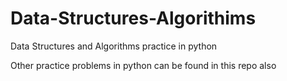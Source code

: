 # Data-Structures-Algorithims

Data Structures and Algorithms practice in python

Other practice problems in python can be found in this repo also